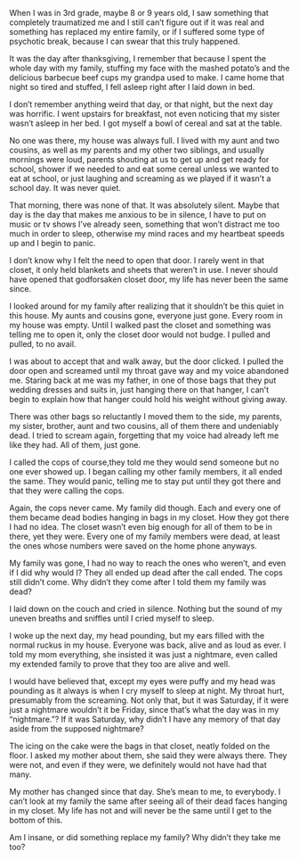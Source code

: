 When I was in 3rd grade, maybe 8 or 9 years old, I saw something that completely traumatized me and I still can’t figure out if it was real and something has replaced my entire family, or if I suffered some type of psychotic break, because I can swear that this truly happened. 

It was the day after thanksgiving, I remember that because I spent the whole day with my family, stuffing my face with the mashed potato’s and the delicious barbecue beef cups my grandpa used to make. I came home that night so tired and stuffed, I fell asleep right after I laid down in bed. 

I don’t remember anything weird that day, or that night, but the next day was horrific. I went upstairs for breakfast, not even noticing that my sister wasn’t asleep in her bed. I got myself a bowl of cereal and sat at the table. 

No one was there, my house was always full. I lived with my aunt and two cousins, as well as my parents and my other two siblings, and usually mornings were loud, parents shouting at us to get up and get ready for school, shower if we needed to and eat some cereal unless we wanted to eat at school, or just laughing and screaming as we played if it wasn’t a school day. It was never quiet. 

That morning, there was none of that. It was absolutely silent. Maybe that day is the day that makes me anxious to be in silence, I have to put on music or tv shows I’ve already seen, something that won’t distract me too much in order to sleep, otherwise my mind races and my heartbeat speeds up and I begin to panic. 

I don’t know why I felt the need to open that door. I rarely went in that closet, it only held blankets and sheets that weren’t in use. I never should have opened that godforsaken closet door, my life has never been the same since. 

I looked around for my family after realizing that it shouldn’t be this quiet in this house. My aunts and cousins gone, everyone just gone. Every room in my house was empty. Until I walked past the closet and something was telling me to open it, only the closet door would not budge. I pulled and pulled, to no avail. 

I was about to accept that and walk away, but the door clicked. I pulled the door open and screamed until my throat gave way and my voice abandoned me. Staring back at me was my father, in one of those bags that they put wedding dresses and suits in, just hanging there on that hanger, I can’t begin to explain how that hanger could hold his weight without giving away. 

There was other bags so reluctantly I moved them to the side, my parents, my sister, brother, aunt and two cousins, all of them there and undeniably dead. I tried to scream again, forgetting that my voice had already left me like they had. All of them, just gone. 

I called the cops of course,they told me they would send someone but no one ever showed up. I began calling my other family members, it all ended the same. They would panic, telling me to stay put until they got there and that they were calling the cops. 

Again, the cops never came. My family did though. Each and every one of them became dead bodies hanging in bags in my closet. How they got there I had no idea. The closet wasn’t even big enough for all of them to be in there, yet they were. Every one of my family members were dead, at least the ones whose numbers were saved on the home phone anyways. 

My family was gone, I had no way to reach the ones who weren’t, and even if I did why would I? They all ended up dead after the call ended. The cops still didn’t come. Why didn’t they come after I told them my family was dead?

I laid down on the couch and cried in silence. Nothing but the sound of my uneven breaths and sniffles until I cried myself to sleep.

I woke up the next day, my head pounding, but my ears filled with the normal ruckus in my house. Everyone was back, alive and as loud as ever. I told my mom everything, she insisted it was just a nightmare, even called my extended family to prove that they too are alive and well. 

I would have believed that, except my eyes were puffy and my head was pounding as it always is when I cry myself to sleep at night.  My throat hurt, presumably from the screaming. Not only that, but it was Saturday, if it were just a nightmare wouldn’t it be Friday, since that’s what the day was in my “nightmare.”? If it was Saturday, why didn’t I have any memory of that day aside from the supposed nightmare?

The icing on the cake were the bags in that closet, neatly folded on the floor. I asked my mother about them, she said they were always there. They were not, and even if they were, we definitely would not have had that many. 

My mother has changed since that day. She’s mean to me, to everybody. I can’t look at my family the same after seeing all of their dead faces hanging in my closet. My life has not and will never be the same until I get to the bottom of this. 

Am I insane, or did something replace my family? Why didn’t they take me too?